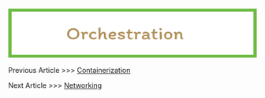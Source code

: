 <p align="center">
  <img src="img/Orchestration.png" width="605" height="100">
</p>

Previous Article >>> [Containerization](Containerization.md)


Next Article >>> [Networking](Networking.md)
